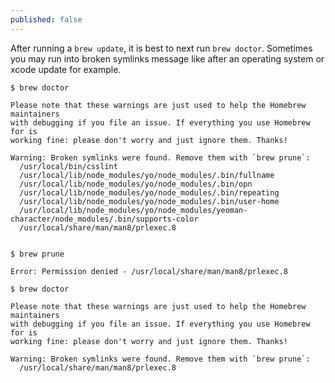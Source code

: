 ```yaml
---
published: false
---
```


After running a `brew update`, it is best to next run `brew doctor`. Sometimes you may run into broken symlinks message like after an operating system or xcode update for example.

```
$ brew doctor
```
```
Please note that these warnings are just used to help the Homebrew maintainers
with debugging if you file an issue. If everything you use Homebrew for is
working fine: please don't worry and just ignore them. Thanks!

Warning: Broken symlinks were found. Remove them with `brew prune`:
  /usr/local/bin/csslint
  /usr/local/lib/node_modules/yo/node_modules/.bin/fullname
  /usr/local/lib/node_modules/yo/node_modules/.bin/opn
  /usr/local/lib/node_modules/yo/node_modules/.bin/repeating
  /usr/local/lib/node_modules/yo/node_modules/.bin/user-home
  /usr/local/lib/node_modules/yo/node_modules/yeoman-character/node_modules/.bin/supports-color
  /usr/local/share/man/man8/prlexec.8
  
```
```
$ brew prune
```
```
Error: Permission denied - /usr/local/share/man/man8/prlexec.8
```
```
$ brew doctor
```
```
Please note that these warnings are just used to help the Homebrew maintainers
with debugging if you file an issue. If everything you use Homebrew for is
working fine: please don't worry and just ignore them. Thanks!

Warning: Broken symlinks were found. Remove them with `brew prune`:
  /usr/local/share/man/man8/prlexec.8
```  
  

